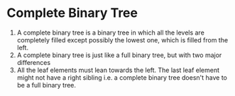 
# Complete Binary Tree
1. A complete binary tree is a binary tree in which all the levels are completely filled except possibly the lowest one, which is filled from the left.
1. A complete binary tree is just like a full binary tree, but with two major differences
1. All the leaf elements must lean towards the left.
The last leaf element might not have a right sibling i.e. a complete binary tree doesn't have to be a full binary tree.

